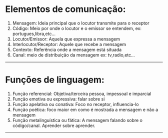 
# Elementos de comunicação:

1. Mensagem: Ideia principal que o locutor transmite para o receptor
2. Código: Meio por onde o locutor e o emissor se entendem, ex: portugues,libra,etc...
3. Locutor/Emissor: Aquela que expressa a mensagem
4. Interlocutor/Receptor: Aquele que recebe a mensagem
5. Contexto: Referência onde a mensagem está situada
6. Canal: meio de distribuição da mensagem ex: tv,radio,etc...

---
# Funções de linguagem:

1. Função referencial: Objetiva/terceira pessoa, impessoal e imparcial
2. Função emotiva ou expressiva: falar sobre si
3. Função apelativa ou conativa: Foco no receptor, influencia-lo
4. Função poética: foco maior em como é mostrada a mensagem e não a mensagem
5. Função metalinguística ou fática: A mensagem falando sobre o código/canal. Aprender sobre aprender.

---
